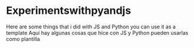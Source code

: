 # Experimentswithpyandjs
Here are some things that i did with JS and Python you can use it as a template
Aqui hay algunas cosas que hice con JS  y Python pueden usarlas como plantilla
